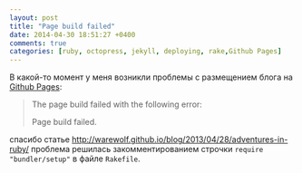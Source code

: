 ```yaml
---
layout: post
title: "Page build failed"
date: 2014-04-30 18:51:27 +0400
comments: true
categories: [ruby, octopress, jekyll, deploying, rake,Github Pages]
---
```


В какой-то момент у меня возникли проблемы с размещением блога на [Github Pages](https://pages.github.com/):

>The page build failed with the following error:
>
>Page build failed.

спасибо статье http://warewolf.github.io/blog/2013/04/28/adventures-in-ruby/ проблема решилась закомментированием строчки ``require "bundler/setup"`` в файле ``Rakefile``.
